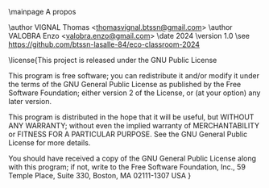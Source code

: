 \mainpage A propos

\author VIGNAL Thomas <<thomasvignal.btssn@gmail.com>>
\author VALOBRA Enzo <<valobra.enzo@gmail.com>>
\date 2024
\version 1.0
\see https://github.com/btssn-lasalle-84/eco-classroom-2024


\license{This project is released under the GNU Public License

This program is free software; you can redistribute it and/or modify
it under the terms of the GNU General Public License as published by
the Free Software Foundation; either version 2 of the License, or
(at your option) any later version.

This program is distributed in the hope that it will be useful,
but WITHOUT ANY WARRANTY; without even the implied warranty of
MERCHANTABILITY or FITNESS FOR A PARTICULAR PURPOSE. See the
GNU General Public License for more details.

You should have received a copy of the GNU General Public License
along with this program; if not, write to the Free Software
Foundation, Inc., 59 Temple Place, Suite 330, Boston, MA 02111-1307 USA
}
